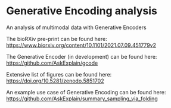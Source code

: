 # Generative Encoding analysis
An analysis of multimodal data with Generative Encoders

The bioRXiv pre-print can be found here:
https://www.biorxiv.org/content/10.1101/2021.07.09.451779v2

The Generative Encoder (in development) can be found here:
https://github.com/AskExplain/gcode

Extensive list of figures can be found here:
https://doi.org/10.5281/zenodo.5851702

An example use case of Generative Encoding can be found here:
https://github.com/AskExplain/summary_sampling_via_folding
